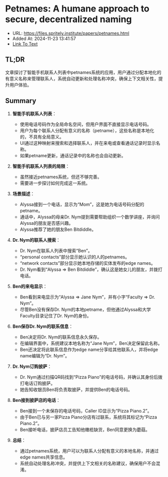 # Petnames: A humane approach to secure, decentralized naming
- URL: https://files.spritely.institute/papers/petnames.html
- Added At: 2024-11-23 13:41:57
- [Link To Text](2024-11-23-petnames-a-humane-approach-to-secure,-decentralized-naming_raw.md)

## TL;DR
文章探讨了智能手机联系人列表中petnames系统的应用，用户通过分配本地化的有意义名称来管理联系人，系统自动更新和处理名称冲突，确保上下文相关性，提升用户体验。

## Summary
1. **智能手机联系人列表**：
   - 使用电话号码作为全局命名空间，但用户界面不直接显示电话号码。
   - 用户为每个联系人分配有意义的名称（petname），这些名称是本地化的，不具有全局意义。
   - UI通过这种映射来搜索和选择联系人，并在来电或查看通话记录时显示名称。
   - 如果petname更新，通话记录中的名称也会自动更新。

2. **智能手机联系人列表的局限**：
   - 虽然接近petnames系统，但还不够完善。
   - 需要进一步探讨如何完成这一系统。

3. **场景描述**：
   - Alyssa接到一个电话，显示为“Mom”，这是她为电话号码分配的petname。
   - 通话中，Alyssa的母亲Dr. Nym提到需要帮助组织一个数学讲座，并询问Alyssa的朋友是否感兴趣。
   - Alyssa推荐了她的朋友Ben Bitdiddle。

4. **Dr. Nym的联系人搜索**：
   - Dr. Nym在联系人列表中搜索“Ben”。
   - “personal contacts”部分显示她认识的人的petnames。
   - “network contacts”部分显示她本地存储的实体发布的edge names。
   - Dr. Nym看到“Alyssa ⇒ Ben Bitdiddle”，确认这是她女儿的朋友，并拨打电话。

5. **Ben的来电显示**：
   - Ben看到来电显示为“Alyssa ⇒ Jane Nym”，并有小字“Faculty ⇒ Dr. Nym”。
   - 尽管Ben没有保存Dr. Nym的本地petname，但他通过Alyssa和大学Faculty目录记住了Dr. Nym的身份。

6. **Ben保存Dr. Nym的联系信息**：
   - Ben决定将Dr. Nym的联系信息永久保存。
   - 在编辑界面中，系统建议本地名称为“Jane Nym”，Ben决定保留此名称。
   - Ben还决定将此联系信息作为edge name分享给其他联系人，并将edge name编辑为“Dr. Nym”。

7. **Dr. Nym订购披萨**：
   - Dr. Nym通过扫描QR码找到“Pizza Piano”的电话号码，并确认其身份后拨打电话订购披萨。
   - 她告知收银员Ben将负责取披萨，并提供Ben的电话号码。

8. **Ben接到披萨店的电话**：
   - Ben接到一个未保存的电话号码，Caller ID显示为“Pizza Piano.2”。
   - 由于Ben已与另一家Pizza Piano分店有过联系，系统将其标记为“Pizza Piano.2”。
   - Ben接听电话，披萨店员工告知他橄榄缺货，Ben同意更换为蘑菇。

9. **总结**：
   - 通过petnames系统，用户可以为联系人分配有意义的本地名称，并通过edge names共享信息。
   - 系统自动处理名称冲突，并提供上下文相关的名称建议，确保用户不会混淆。
